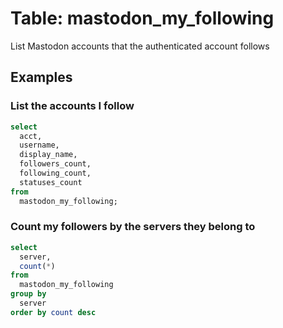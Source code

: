 # Table: mastodon_my_following

List Mastodon accounts that the authenticated account follows

## Examples

### List the accounts I follow

```sql
select
  acct,
  username,
  display_name,
  followers_count,
  following_count,
  statuses_count
from
  mastodon_my_following;
```

### Count my followers by the servers they belong to

```sql
select 
  server, 
  count(*)
from 
  mastodon_my_following
group by
  server
order by count desc
```
